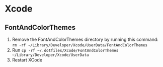 # Xcode

## FontAndColorThemes

1. Remove the FontAndColorThemes directory by running this command: `rm -rf ~/Library/Developer/Xcode/UserData/FontAndColorThemes`
2. Run `cp -rf ~/.dotfiles/Xcode/FontAndColorThemes ~/Library/Developer/Xcode/UserData`
3. Restart XCode

